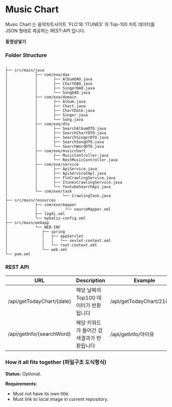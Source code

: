# Music Chart

Music Chart 는 음악차트사이트 'FLO'와 'ITUNES' 의 Top-100 차트 데이터를 JSON 형태로 제공하는 REST-API 입니다.

******동영상넣기******


### Folder Structure

    .
    ├── src/main/java                   
    │            ├── com/exe/dao
    │            │		 ├── AlbumDAO.java
    │            │		 ├── ChartDAO.java
    │            │		 ├── SingerDAO.java
    │            │		 └── SongDAO.java
    │            ├── com/exe/domain
    │            │		 ├── Album.java
    │            │		 ├── Chart.java
    │            │		 ├── ChartDate.java
    │            │		 ├── Singer.java
    │            │		 └── Song.java
    │            ├── com/exe/dto
    │            │		 ├── SearchAlbumDTO.java
    │            │		 ├── SearchChartDTO.java
    │            │		 ├── SearchSingerDTO.java
    │            │		 ├── SearchSongDTO.java
    │            │		 └── SearchWordDTO.java		
    │            ├── com/exe/musicchart
    │            │		 ├── MusicController.java
    │            │		 └── RestMusicController.java		
    │            ├── com/exe/service
    │            │		 ├── ApiService.java
    │            │		 ├── ApiServiceImpl.java
    │            │		 ├── FloCrawlingService.java
    │            │		 ├── ItunesCrawlingService.java
    │            │		 └── YoutubeSearchApi.java		
    │            └── com/exe/task
    │                        └── CrawlingTask.java	
    ├── src/main/resources 
    │   	     ├── com/exe/mapper
    │            │            └── sourceMapper.xml	
    │            ├── log4j.xml
    │            └── mybatis-config.xml
    ├── src/main/webapp
    │            └── WEB-INF
    │            	├── spring
    │            	│	├── appServlet
    │            	│	│   └── sevlet-context.xml
    │            	│	└── root-context.xml
    │               └── web.xml
    └── pom.xml

### REST API
| URL                       | Description               | Example                   |
|---------------------------|---------------------------|---------------------------|
| /api/getTodayChart/{date} | 해당 날짜의 Top100 데이터가 반환됩니다  | /api/getTodayChart/210227 |
| /api/getInfo/{searchWord} | 해당 키워드가 들어간 검색결과가 반환됩니다   | /api/getInfo/아이유          |


### How it all fits together (파일구조 도식형식)
**Status:** Optional.

**Requirements:**
- Must not have its own title.
- Must link to local image in current repository.
